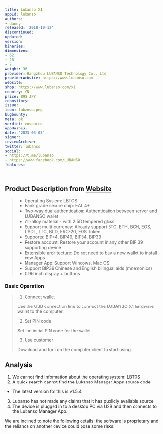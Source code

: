 ```yaml
---
title: Lubanso X1
appId: lubanso
authors:
- danny
released: '2018-10-12'
discontinued: 
updated: 
version: 
binaries: 
dimensions:
- 62
- 28
- 7
weight: 36
provider: Hangzhou LUBANSO Technology Co., Ltd
providerWebsite: https://www.lubanso.com
website: 
shop: https://www.lubanso.com/x1
country: CN
price: 898 JPY
repository: 
issue: 
icon: lubanso.png
bugbounty: 
meta: ok
verdict: nosource
appHashes: 
date: '2023-03-03'
signer: 
reviewArchive: 
twitter: lubanso
social:
- https://t.me/lubanso
- https://www.facebook.com/LUBANSO
features: 

---
```


## Product Description from [Website](https://www.lubanso.com/x1)

> - Operating System: LBTOS
> - Bank grade secure chip: EAL 4+
> - Two-way dual authentication: Authentication between server and LUBANSO wallet
> - All-alloy material - with 2.5D tempered glass
> - Support multi-currency: Already support BTC, ETH, BCH, EOS, USDT, LTC, BCD, ERC-20, EOS Token
> - Supports: BIP44, BIP49, BIP84, BIP39
> - Restore account: Restore your account in any other BIP 39 supporting device
> - Extensible architecture: Do not need to buy a new wallet to install new Apps
> - Manager App: Support Windows, Mac OS
> - Support BIP39 Chinese and English bilingual aids (mnemonics)
> - 0.96 inch display + buttons 

### Basic Operation 

> 1. Connect wallet
>
> Use the USB connection line to connect the LUBANSO X1 hardware wallet to the computer.
>
> 2. Set PIN code
>
> Set the initial PIN code for the wallet.
>
> 3. Use customer
>
> Download and turn on the computer client to start using.

## Analysis 

1. We cannot find information about the operating system: LBTOS
2. A quick search cannot find the Lubanso Manager Apps source code
- The latest version for this is v1.5.4
3. Lubanso has not made any claims that it has publicly available source
4. The device is plugged in to a desktop PC via USB and then connects to the Lubanso Manager App. 

We are inclined to note the following details: the software is proprietary and the reliance on another device could pose some risks. 
